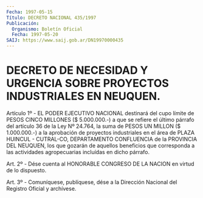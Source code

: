 ```yaml
---
Fecha: 1997-05-15
Título: DECRETO NACIONAL 435/1997
Publicación:
  Organismo: Boletín Oficial
  Fecha: 1997-05-20
SAIJ: https://www.saij.gob.ar/DN19970000435
---
```

# DECRETO DE NECESIDAD Y URGENCIA SOBRE PROYECTOS INDUSTRIALES EN NEUQUEN.

<a id="1"></a>
Artículo 1º - EL PODER EJECUTIVO NACIONAL destinará del cupo límite de PESOS  CINCO MILLONES  ($ 5.000.000.-) a que se refiere el último párrafo del artículo 36 de la Ley Nº  24.764, la suma de PESOS UN MILLON ($ 1.000.000.-) a la aprobación de proyectos industriales en el área de PLAZA HUINCUL - CUTRAL-CO,  DEPARTAMENTO CONFLUENCIA de la PROVINCIA DEL NEUQUEN, los que gozarán de aquellos beneficios que corresponda a las actividades agropecuarias incluídas en dicho párrafo.

<a id="2"></a>
Art. 2º - Dése cuenta al HONORABLE CONGRESO DE LA NACION en virtud de lo dispuesto.

<a id="3"></a>
Art. 3º - Comuníquese, publíquese, dése a la Dirección Nacional del Registro  Oficial y archívese.